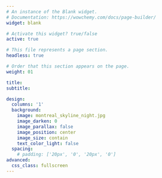 ```yaml
---
# An instance of the Blank widget.
# Documentation: https://wowchemy.com/docs/page-builder/
widget: blank

# Activate this widget? true/false
active: true

# This file represents a page section.
headless: true

# Order that this section appears on the page.
weight: 01

title:
subtitle:

design:
  columns: '1'
  background:
    image: montreal_skyline_night.jpg
    image_darken: 0
    image_parallax: false
    image_position: center
    image_size: contain
    text_color_light: false
  spacing:
    # padding: ['20px', '0', '20px', '0']
advanced:
  css_class: fullscreen
---
```

